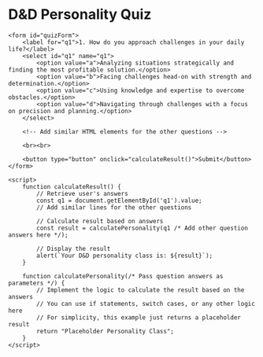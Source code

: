 <!DOCTYPE html>
<html lang="en">
<head>
    <meta charset="UTF-8">
    <meta name="viewport" content="width=device-width, initial-scale=1.0">
    <title>D&D Personality Quiz</title>
</head>
<body>
    <h1>D&D Personality Quiz</h1>

    <form id="quizForm">
        <label for="q1">1. How do you approach challenges in your daily life?</label>
        <select id="q1" name="q1">
            <option value="a">Analyzing situations strategically and finding the most profitable solution.</option>
            <option value="b">Facing challenges head-on with strength and determination.</option>
            <option value="c">Using knowledge and expertise to overcome obstacles.</option>
            <option value="d">Navigating through challenges with a focus on precision and planning.</option>
        </select>

        <!-- Add similar HTML elements for the other questions -->

        <br><br>

        <button type="button" onclick="calculateResult()">Submit</button>
    </form>

    <script>
        function calculateResult() {
            // Retrieve user's answers
            const q1 = document.getElementById('q1').value;
            // Add similar lines for the other questions

            // Calculate result based on answers
            const result = calculatePersonality(q1 /* Add other question answers here */);

            // Display the result
            alert(`Your D&D personality class is: ${result}`);
        }

        function calculatePersonality(/* Pass question answers as parameters */) {
            // Implement the logic to calculate the result based on the answers
            // You can use if statements, switch cases, or any other logic here
            // For simplicity, this example just returns a placeholder result
            return "Placeholder Personality Class";
        }
    </script>
</body>
</html>
